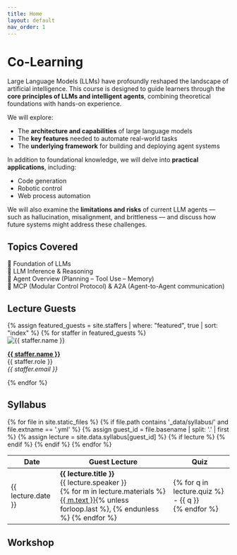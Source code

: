 ```yaml
---
title: Home
layout: default
nav_order: 1
---
```


# Co-Learning


Large Language Models (LLMs) have profoundly reshaped the landscape of artificial intelligence. This course is designed to guide learners through the **core principles of LLMs and intelligent agents**, combining theoretical foundations with hands-on experience.

We will explore:
- The **architecture and capabilities** of large language models
- The **key features** needed to automate real-world tasks
- The **underlying framework** for building and deploying agent systems

In addition to foundational knowledge, we will delve into **practical applications**, including:
- Code generation
- Robotic control
- Web process automation

We will also examine the **limitations and risks** of current LLM agents — such as hallucination, misalignment, and brittleness — and discuss how future systems might address these challenges.


## Topics Covered

 🔹 Foundation of LLMs  
 🔹 LLM Inference & Reasoning          
 🔹 Agent Overview (Planning – Tool Use – Memory)       
 🔹 MCP (Modular Control Protocol) & A2A (Agent-to-Agent communication)


## Lecture Guests

<div class="staff-grid">
{% assign featured_guests = site.staffers | where: "featured", true | sort: "index" %}
{% for staffer in featured_guests %}
  <div class="staff-card">
    <img src="{{ staffer.picture }}" alt="{{ staffer.name }}" />
    <p>
      <strong><a href="{{ staffer.external_url }}" target="_blank">{{ staffer.name }}</a></strong><br>
      {{ staffer.role }}<br>
      <em>{{ staffer.email }}</em>
    </p>
  </div>
{% endfor %}
</div>

## Syllabus

<table>
  <thead>
    <tr>
      <th>Date</th>
      <th>Guest Lecture</th>
      <th>Quiz</th>
    </tr>
  </thead>
  <tbody>
    {% for file in site.static_files %}
      {% if file.path contains '_data/syllabus/' and file.extname == '.yml' %}
        {% assign guest_id = file.basename | split: '.' | first %}
        {% assign lecture = site.data.syllabus[guest_id] %}
        {% if lecture %}
          <tr>
            <td>{{ lecture.date }}</td>
            <td>
              <strong>{{ lecture.title }}</strong><br/>
              {{ lecture.speaker }}<br/>
              {% for m in lecture.materials %}
                <a href="{{ m.external_url }}">{{ m.text }}</a>{% unless forloop.last %}, {% endunless %}
              {% endfor %}
            </td>
            <td>
              {% for q in lecture.quiz %}
                - {{ q }}<br>
              {% endfor %}
            </td>
          </tr>
        {% endif %}
      {% endif %}
    {% endfor %}
  </tbody>
</table>




## Workshop